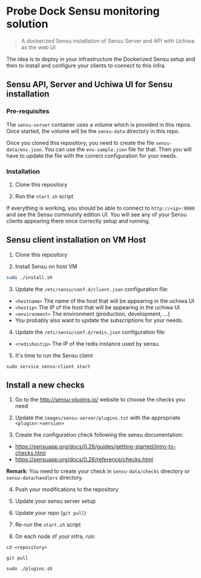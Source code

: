 # Probe Dock Sensu monitoring solution

> A dockerized Sensu installation of Sensu Server and API with Uchiwa as the web UI

The idea is to deploy in your infrastructure the Dockerized Sensu setup and then
to install and configure your clients to connect to this infra.

## Sensu API, Server and Uchiwa UI for Sensu installation

### Pre-requisites

The `sensu-server` container uses a volume which is provided in this repos. Once started,
the volume will be the `sensu-data` directory in this repo.

Once you cloned this repository, you need to create the file `sensu-data/env.json`.
You can use the `env-sample.json` file for that. Then you will have to update the file
with the correct configuration for your needs.

### Installation

1. Clone this repository

2. Run the `start.sh` script

If everything is working, you should be able to connect to `http://<ip>:9980` and
see the Sensu community edition UI. You will see any of your Sensu clients appearing
there once correctly setup and running.

## Sensu client installation on VM Host

1. Clone this repository

2. Install Sensu on host VM

```bash
sudo ./install.sh
```

3. Update the `/etc/sensu/conf.d/client.json` configuration file:

  * `<hostname>` The name of the host that will be appearing in the uchiwa UI
  * `<hostip>` The IP of the host that will be appearing in the uchiwa UI
  * `<environment>` The environment (production, development, ...)
  * You probably also want to update the subscriptions for your needs.

4. Update the `/etc/sensu/conf.d/redis.json` configuration file:

  * `<redishostip>` The IP of the redis instance used by sensu.

5. It's time to run the Sensu client

```
sudo service sensu-client start
```

## Install a new checks

1. Go to the http://sensu-plugins.io/ website to choose the checks you need

2. Update the `images/sensu-server/plugins.txt` with the appropriate `<plugin>:<version>`

3. Create the configuration check following the sensu documentation:

  * https://sensuapp.org/docs/0.26/guides/getting-started/intro-to-checks.html
  * https://sensuapp.org/docs/0.26/reference/checks.html

  **Remark**: You need to create your check in `sensu-data/checks` directory or
    `sensu-data/handlers` directory.

4. Push your modifications to the repository

5. Update your sensu server setup

  1. Update your repo (`git pull`)

  2. Re-run the `start.sh` script

6. On each node of your infra, run:

  ```
  cd <repository>

  git pull

  sudo ./plugins.sh
  ```
